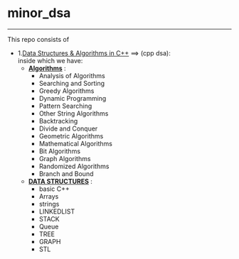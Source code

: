 # minor_dsa
---

This repo consists of 

 * 1.[Data Structures & Algorithms in C++](https://github.com/Sarabhian/minor_dsa/tree/master/cpp%20dsa) ==> (cpp dsa):<br> inside which we have:
   * [**Algorithms**](https://github.com/Sarabhian/minor_dsa/tree/master/cpp%20dsa/Algorithms) : 
      * Analysis of Algorithms 
      * Searching and Sorting 
      * Greedy Algorithms 
      * Dynamic Programming 
      * Pattern Searching 
      * Other String Algorithms 
      * Backtracking 
      * Divide and Conquer 
      * Geometric Algorithms 
      * Mathematical Algorithms 
      * Bit Algorithms 
      * Graph Algorithms 
      * Randomized Algorithms 
      * Branch and Bound
    * [**DATA STRUCTURES**](https://github.com/Sarabhian/minor_dsa/tree/master/cpp%20dsa/Data%20Structures) :
      * basic C++
      * Arrays
      * strings
      * LINKEDLIST
      * STACK
      * Queue
      * TREE
      * GRAPH
      * STL
                                
